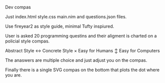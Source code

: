 Dev compas

Just index.html style.css main.nim and questions.json files.

Use fireyear2 as style guide, minimal Tufty inspiured.

User is asked 20 programming questins and their aligment is charted on a policial style compas.

Abstract Style ↔ Concrete Style × Easy for Humans ↕ Easy for Computers

The anaswers are multiple choice and just adjust you on the compas.

Finally there is a single SVG compas on the bottom that plots the dot where you are.

